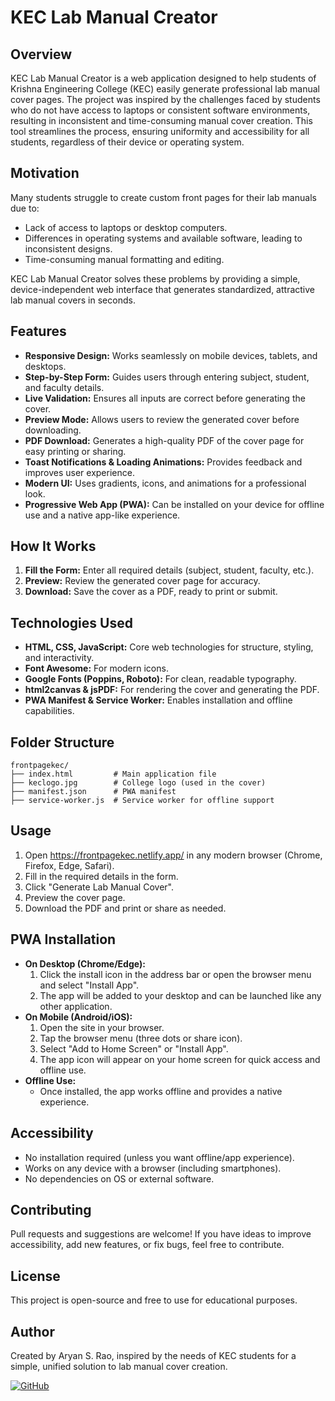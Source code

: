 # KEC Lab Manual Creator

## Overview
KEC Lab Manual Creator is a web application designed to help students of Krishna Engineering College (KEC) easily generate professional lab manual cover pages. The project was inspired by the challenges faced by students who do not have access to laptops or consistent software environments, resulting in inconsistent and time-consuming manual cover creation. This tool streamlines the process, ensuring uniformity and accessibility for all students, regardless of their device or operating system.

## Motivation
Many students struggle to create custom front pages for their lab manuals due to:
- Lack of access to laptops or desktop computers.
- Differences in operating systems and available software, leading to inconsistent designs.
- Time-consuming manual formatting and editing.

KEC Lab Manual Creator solves these problems by providing a simple, device-independent web interface that generates standardized, attractive lab manual covers in seconds.

## Features
- **Responsive Design:** Works seamlessly on mobile devices, tablets, and desktops.
- **Step-by-Step Form:** Guides users through entering subject, student, and faculty details.
- **Live Validation:** Ensures all inputs are correct before generating the cover.
- **Preview Mode:** Allows users to review the generated cover before downloading.
- **PDF Download:** Generates a high-quality PDF of the cover page for easy printing or sharing.
- **Toast Notifications & Loading Animations:** Provides feedback and improves user experience.
- **Modern UI:** Uses gradients, icons, and animations for a professional look.
- **Progressive Web App (PWA):** Can be installed on your device for offline use and a native app-like experience.

## How It Works
1. **Fill the Form:** Enter all required details (subject, student, faculty, etc.).
2. **Preview:** Review the generated cover page for accuracy.
3. **Download:** Save the cover as a PDF, ready to print or submit.

## Technologies Used
- **HTML, CSS, JavaScript:** Core web technologies for structure, styling, and interactivity.
- **Font Awesome:** For modern icons.
- **Google Fonts (Poppins, Roboto):** For clean, readable typography.
- **html2canvas & jsPDF:** For rendering the cover and generating the PDF.
- **PWA Manifest & Service Worker:** Enables installation and offline capabilities.

## Folder Structure
```
frontpagekec/
├── index.html         # Main application file
├── keclogo.jpg        # College logo (used in the cover)
├── manifest.json      # PWA manifest
├── service-worker.js  # Service worker for offline support
```

## Usage
1. Open https://frontpagekec.netlify.app/ in any modern browser (Chrome, Firefox, Edge, Safari).
2. Fill in the required details in the form.
3. Click "Generate Lab Manual Cover".
4. Preview the cover page.
5. Download the PDF and print or share as needed.

## PWA Installation
- **On Desktop (Chrome/Edge):**
  1. Click the install icon in the address bar or open the browser menu and select "Install App".
  2. The app will be added to your desktop and can be launched like any other application.
- **On Mobile (Android/iOS):**
  1. Open the site in your browser.
  2. Tap the browser menu (three dots or share icon).
  3. Select "Add to Home Screen" or "Install App".
  4. The app icon will appear on your home screen for quick access and offline use.
- **Offline Use:**
  - Once installed, the app works offline and provides a native experience.

## Accessibility
- No installation required (unless you want offline/app experience).
- Works on any device with a browser (including smartphones).
- No dependencies on OS or external software.

## Contributing
Pull requests and suggestions are welcome! If you have ideas to improve accessibility, add new features, or fix bugs, feel free to contribute.

## License
This project is open-source and free to use for educational purposes.

## Author
Created by Aryan S. Rao, inspired by the needs of KEC students for a simple, unified solution to lab manual cover creation.

[![GitHub](https://img.shields.io/badge/GitHub-aryansrao-181717?logo=github)](https://github.com/aryansrao)

